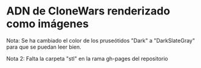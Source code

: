
ADN de CloneWars renderizado como imágenes
==

Nota: Se ha cambiado el color de los pruseótidos "Dark" a "DarkSlateGray" para que se puedan leer bien.  

Nota 2: Falta la carpeta "stl" en la rama gh-pages del repositorio  

